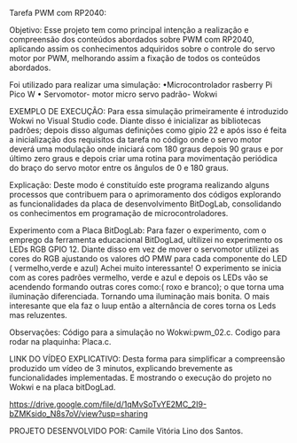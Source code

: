 Tarefa PWM com RP2040:

Objetivo: 
Esse projeto tem como principal intenção a realização e compreensão dos conteúdos abordados sobre  PWM com RP2040, aplicando assim os conhecimentos adquiridos sobre o controle do servo motor por PWM, melhorando assim a fixação de todos os conteúdos abordados.

Foi utilizado para realizar uma simulação:
•Microcontrolador rasberry Pi Pico W
• Servomotor- motor micro servo padrão- Wokwi 

EXEMPLO DE EXECUÇÃO:
Para essa  simulação primeiramente é introduzido Wokwi no Visual Studio code. Diante disso é inicializar as bibliotecas padrões; depois disso algumas definições como gipio 22 e após isso é feita a inicialização dos requisitos da tarefa no código onde o servo motor deverá uma modulação onde iniciará com 180 graus depois 90 graus e por último zero graus e depois criar uma rotina para movimentação periódica do braço do servo motor entre os ângulos de 0 e 180 graus.

Explicação: 
Deste modo é constituído este programa realizando alguns processos que  contribuem para o aprimoramento dos códigos  explorando   as funcionalidades da placa de desenvolvimento BitDogLab, consolidando os conhecimentos em programação de  microcontroladores.

Experimento com a Placa BitDogLab:
Para fazer o experimento, com o emprego da ferramenta educacional BitDogLad, ultilizei no experimento  os LEDs RGB GPIO 12. Diante disso  em vez de mover o servomotor utilizei as cores do RGB ajustando os valores dO PMW para cada componente do LED ( vermelho,verde e azul)
Achei muito interessante! O experimento se  inicia com as cores padrões vermelho, verde e azul e depois os LEDs vão se acendendo formando outras cores como:( roxo e branco); o que torna uma iluminação diferenciada. Tornando uma iluminação mais bonita. O mais interesante que ela faz o luup então a alternância de cores torna os Leds mas reluzentes.

Observações:
Código para a simulação no Wokwi:pwm_02.c.
Codigo para rodar na plaquinha: Placa.c.

LINK DO VÍDEO EXPLICATIVO:
Desta forma para simplificar a compreensão produzido um vídeo de  3 minutos, explicando  brevemente as funcionalidades implementadas. E mostrando o  execução do projeto no Wokwi e na placa bitDogLad.

https://drive.google.com/file/d/1qMvSoTvYE2MC_2I9-bZMKsido_N8s7oV/view?usp=sharing

PROJETO DESENVOLVIDO POR:
Camile Vitória Lino dos Santos.
